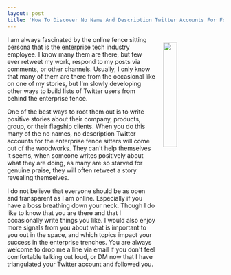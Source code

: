 ```yaml
---
layout: post
title: 'How To Discover No Name And Description Twitter Accounts For Folks In The Enterprise'
---
```

<p><img style="padding: 15px;" src="http://kinlane-productions.s3.amazonaws.com/api_evangelist_site/blog/mr_wilson.jpg" alt="" width="25%" align="right" /></p>
<p>I am always fascinated by the online fence sitting persona that is the enterprise tech industry employee. I know many them are there, but few ever retweet my work, respond to my posts via comments, or other channels. Usually, I only know that many of them are there from the occasional&nbsp;like on one of my stories, but I'm slowly developing other ways to build lists of Twitter users from behind the enterprise fence.</p>
<p>One of the best ways to root them out is to write positive stories about their company, products, group, or their flagship clients. When you do this many of the no names, no description Twitter accounts for the enterprise fence sitters will come out of the woodworks. They can't help themselves it seems, when someone writes positively about what they are doing, as many are so starved for genuine praise, they will often retweet a story revealing themselves.&nbsp;</p>
<p>I do not believe that everyone should be as open and transparent as I am online. Especially if you have a boss breathing down your neck. Though I do like to know that you are there and that I occasionally write things you like. I would also enjoy more signals from you about what is important to you out in the space, and which topics impact your success in the enterprise trenches. You are always welcome to drop me a line via email if you don't feel comfortable talking out loud, or DM now that I have triangulated&nbsp;your Twitter account and followed you.</p>